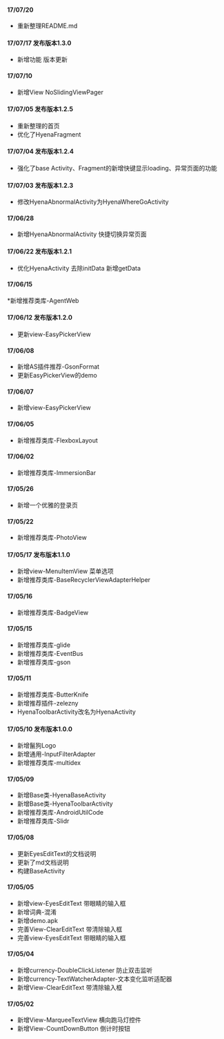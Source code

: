#### 17/07/20

* 重新整理README.md

#### 17/07/17 发布版本1.3.0

* 新增功能 版本更新

#### 17/07/10

* 新增View NoSlidingViewPager

#### 17/07/05 发布版本1.2.5

* 重新整理的首页
* 优化了HyenaFragment

#### 17/07/04 发布版本1.2.4

* 强化了base Activity、Fragment的新增快键显示loading、异常页面的功能

#### 17/07/03 发布版本1.2.3

* 修改HyenaAbnormalActivity为HyenaWhereGoActivity

#### 17/06/28

* 新增HyenaAbnormalActivity 快捷切换异常页面

#### 17/06/22 发布版本1.2.1

* 优化HyenaActivity 去除initData 新增getData

#### 17/06/15

*新增推荐类库-AgentWeb

#### 17/06/12 发布版本1.2.0

* 更新view-EasyPickerView

#### 17/06/08

* 新增AS插件推荐-GsonFormat
* 更新EasyPickerView的demo

#### 17/06/07

* 新增view-EasyPickerView

#### 17/06/05

* 新增推荐类库-FlexboxLayout

#### 17/06/02

* 新增推荐类库-ImmersionBar

#### 17/05/26

* 新增一个优雅的登录页

#### 17/05/22

* 新增推荐类库-PhotoView

#### 17/05/17 发布版本1.1.0

* 新增view-MenuItemView   菜单选项
* 新增推荐类库-BaseRecyclerViewAdapterHelper

#### 17/05/16

* 新增推荐类库-BadgeView

#### 17/05/15

* 新增推荐类库-glide
* 新增推荐类库-EventBus
* 新增推荐类库-gson

#### 17/05/11

* 新增推荐类库-ButterKnife
* 新增推荐插件-zelezny
* HyenaToolbarActivity改名为HyenaActivity

#### 17/05/10 发布版本1.0.0

* 新增鬣狗Logo
* 新增通用-InputFilterAdapter
* 新增推荐类库-multidex

#### 17/05/09

* 新增Base类-HyenaBaseActivity
* 新增Base类-HyenaToolbarActivity
* 新增推荐类库-AndroidUtilCode
* 新增推荐类库-Slidr

#### 17/05/08

* 更新EyesEditText的文档说明
* 更新了md文档说明
* 构建BaseActivity

#### 17/05/05

* 新增view-EyesEditText 带眼睛的输入框
* 新增词典-混淆
* 新增demo.apk
* 完善View-ClearEditText 带清除输入框
* 完善view-EyesEditText 带眼睛的输入框

#### 17/05/04

* 新增currency-DoubleClickListener 防止双击监听
* 新增currency-TextWatcherAdapter-文本变化监听适配器
* 新增View-ClearEditText 带清除输入框

#### 17/05/02

* 新增View-MarqueeTextView 横向跑马灯控件
* 新增View-CountDownButton 倒计时按钮





